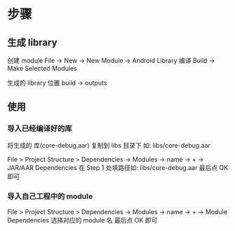 # 步骤

## 生成 library

创建 module
File -> New -> New Module -> Android Library
编译
Build -> Make Selected Modules

生成的 library 位置
build -> outputs

## 使用

### 导入已经编译好的库

将生成的 库(core-debug.aar) 复制到 libs 目录下
如: libs/core-debug.aar

File > Project Structure > Dependencies -> Modules -> name -> + -> JAR/AAR Dependencies
在 Step 1 处填路径如: libs/core-debug.aar
最后点 OK 即可

### 导入自己工程中的 module

File > Project Structure > Dependencies -> Modules -> name -> + -> Module Dependencies
选择对应的 module 名
最后点 OK 即可
